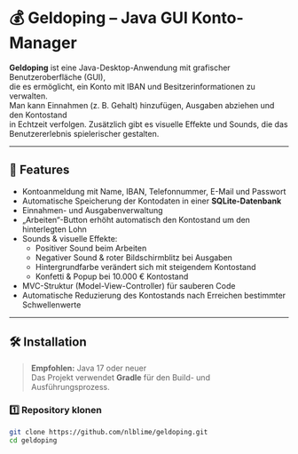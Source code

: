 # 💰 Geldoping – Java GUI Konto-Manager

**Geldoping** ist eine Java-Desktop-Anwendung mit grafischer Benutzeroberfläche (GUI),  
die es ermöglicht, ein Konto mit IBAN und Besitzerinformationen zu verwalten.  
Man kann Einnahmen (z. B. Gehalt) hinzufügen, Ausgaben abziehen und den Kontostand  
in Echtzeit verfolgen. Zusätzlich gibt es visuelle Effekte und Sounds, die das  
Benutzererlebnis spielerischer gestalten.

---

## 🚀 Features
- Kontoanmeldung mit Name, IBAN, Telefonnummer, E-Mail und Passwort  
- Automatische Speicherung der Kontodaten in einer **SQLite-Datenbank**  
- Einnahmen- und Ausgabenverwaltung  
- „Arbeiten“-Button erhöht automatisch den Kontostand um den hinterlegten Lohn  
- Sounds & visuelle Effekte:
  - Positiver Sound beim Arbeiten  
  - Negativer Sound & roter Bildschirmblitz bei Ausgaben  
  - Hintergrundfarbe verändert sich mit steigendem Kontostand  
  - Konfetti & Popup bei 10.000 € Kontostand  
- MVC-Struktur (Model-View-Controller) für sauberen Code  
- Automatische Reduzierung des Kontostands nach Erreichen bestimmter Schwellenwerte  

---

## 🛠 Installation

> **Empfohlen:** Java 17 oder neuer  
> Das Projekt verwendet **Gradle** für den Build- und Ausführungsprozess.

### 1️⃣ Repository klonen
```bash
git clone https://github.com/nlblime/geldoping.git
cd geldoping
